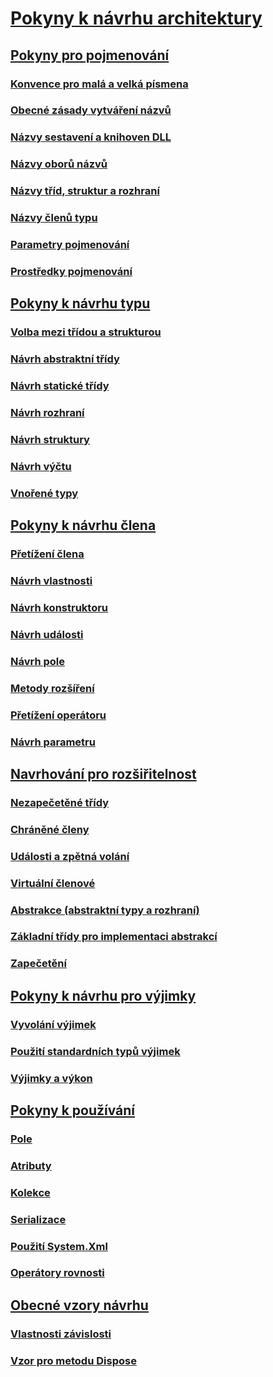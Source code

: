 # [Pokyny k návrhu architektury](index.md)
## [Pokyny pro pojmenování](naming-guidelines.md)
### [Konvence pro malá a velká písmena](capitalization-conventions.md)
### [Obecné zásady vytváření názvů](general-naming-conventions.md)
### [Názvy sestavení a knihoven DLL](names-of-assemblies-and-dlls.md)
### [Názvy oborů názvů](names-of-namespaces.md)
### [Názvy tříd, struktur a rozhraní](names-of-classes-structs-and-interfaces.md)
### [Názvy členů typu](names-of-type-members.md)
### [Parametry pojmenování](naming-parameters.md)
### [Prostředky pojmenování](naming-resources.md)
## [Pokyny k návrhu typu](type.md)
### [Volba mezi třídou a strukturou](choosing-between-class-and-struct.md)
### [Návrh abstraktní třídy](abstract-class.md)
### [Návrh statické třídy](static-class.md)
### [Návrh rozhraní](interface.md)
### [Návrh struktury](struct.md)
### [Návrh výčtu](enum.md)
### [Vnořené typy](nested-types.md)
## [Pokyny k návrhu člena](member.md)
### [Přetížení člena](member-overloading.md)
### [Návrh vlastnosti](property.md)
### [Návrh konstruktoru](constructor.md)
### [Návrh události](event.md)
### [Návrh pole](field.md)
### [Metody rozšíření](extension-methods.md)
### [Přetížení operátoru](operator-overloads.md)
### [Návrh parametru](parameter-design.md)
## [Navrhování pro rozšiřitelnost](designing-for-extensibility.md)
### [Nezapečetěné třídy](unsealed-classes.md)
### [Chráněné členy](protected-members.md)
### [Události a zpětná volání](events-and-callbacks.md)
### [Virtuální členové](virtual-members.md)
### [Abstrakce (abstraktní typy a rozhraní)](abstractions-abstract-types-and-interfaces.md)
### [Základní třídy pro implementaci abstrakcí](base-classes-for-implementing-abstractions.md)
### [Zapečetění](sealing.md)
## [Pokyny k návrhu pro výjimky](exceptions.md)
### [Vyvolání výjimek](exception-throwing.md)
### [Použití standardních typů výjimek](using-standard-exception-types.md)
### [Výjimky a výkon](exceptions-and-performance.md)
## [Pokyny k používání](usage-guidelines.md)
### [Pole](arrays.md)
### [Atributy](attributes.md)
### [Kolekce](guidelines-for-collections.md)
### [Serializace](serialization.md)
### [Použití System.Xml](system-xml-usage.md)
### [Operátory rovnosti](equality-operators.md)
## [Obecné vzory návrhu](common-design-patterns.md)
### [Vlastnosti závislosti](dependency-properties.md)
### [Vzor pro metodu Dispose](dispose-pattern.md)
